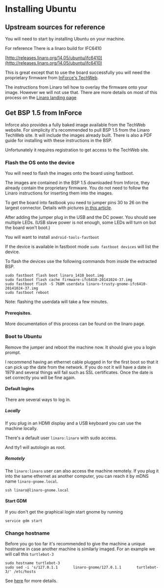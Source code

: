 # Installing Ubuntu

## Upstream sources for reference


You will need to start by installing Ubuntu on your machine.

For reference There is a linaro build for IFC6410

[http://releases.linaro.org/14.05/ubuntu/ifc6410](http://releases.linaro.org/14.05/ubuntu/ifc6410)

This is great except that to use the board successfully you will need the proprietary firmware from [InForce's TechWeb](http://www.inforcecomputing.com/techweb/).

The instructions from Linaro tell how to overlay the firmware onto your image. However we will not use that.
There are more details on most of this process on the [Linaro landing page](http://releases.linaro.org/14.05/ubuntu/ifc6410)

## Get BSP 1.5 from InForce

Inforce also provides a fully baked image available from the TechWeb website.
For simplicity it's recommended to pull BSP 1.5 from the Linaro TechWeb site.
It will include the images already built.
There is also a PDF guide for installing with these instructions in the BSP.

Unfortunately it requires registration to get access to the TechWeb site.


### Flash the OS onto the device

You will need to flash the images onto the board using fastboot.

The images are contained in the BSP 1.5 downloaded from Inforce, they already contain the proprietary firmware. You do not need to follow the Linaro instructions for inserting them into the images.

To get the board into fastbook you need to jumper pins 30 to 26 on the largest connector.
Details with pictures [in this article](http://mydragonboard.org/2013/forcing-ifc6410-into-fastboot/).

After adding the jumper plug in the USB and the DC power. You should see multiple LEDs. (USB slave power is not enough, some LEDs will turn on but the board won't boot.)

You will want to install `android-tools-fastboot`

If the device is available in fastboot mode `sudo fastboot devices` will list the device.

To flash the devices use the following commands from inside the extracted BSP.

```
sudo fastboot flash boot linaro_1410_boot.img
sudo fastboot flash cache firmware-ifc6410-20141024-37.img
sudo fastboot flash -S 768M userdata linaro-trusty-gnome-ifc6410-20141024-37.img
sudo fastboot reboot
```

Note: flashing the userdata will take a few minutes.

#### Prereqisites.
More documentation of this process can be found on the linaro page.


### Boot to Ubuntu

Remove the jumper and reboot the machine now. It should give you a login prompt.

I recommend having an ethernet cable plugged in for the first boot so that it can pick up the date from the network.
If you do not it will have a date in 1979 and several things will fail such as SSL certificates.
Once the date is set correctly you will be fine again.

#### Default logins

There are several ways to log in.

##### Locally

If you plug in an HDMI display and a USB keyboard you can use the machine locally.

There's a default user `linaro:linaro` with sudo access.

And tty1 will autologin as root.

##### Remotely

The `linaro:linaro` user can also access the machine remotely.
If you plug it into the same ethernet as another computer, you can reach it by mDNS name `linaro-gnome.local`.

```
ssh linaro@linaro-gnome.local
```


#### Start GDM

If you don't get the graphical login start gnome by running

```
service gdm start
```

### Change hostname

Before you go too far it's recommended to give the machine a unique hostname in case another machine is similarly imaged.
For an example we will call this `turtlebot-3`

```
sudo hostname turtlebot-3
sudo sed -i 's/127.0.1.1       linaro-gnome/127.0.1.1       turtlebot-3/' /etc/hosts
```
See [here](https://askubuntu.com/questions/87665/how-do-i-change-the-hostname-without-a-restart) for more details.
